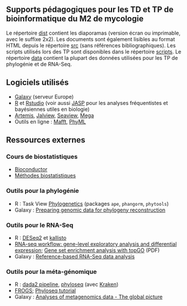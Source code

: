 ## Supports pédagogiques pour les TD et TP de bioinformatique du M2 de mycologie

Le répertoire [dist][] contient les diaporamas (version écran ou imprimable, avec le suffixe 2x2). Les documents sont également lisibles au format HTML depuis le répertoire [src][] (sans références bibliographiques). Les scripts utilisés lors des TP sont disponibles dans le répertoire [scripts][]. Le répertoire [data][] contient la plupart des données utilisées pour les TP de phylogénie et de RNA-Seq.

## Logiciels utilisés

- [Galaxy](https://usegalaxy.eu) (serveur Europe)
- [R](https://cran.r-project.org/) et [Rstudio](https://posit.co/download/rstudio-desktop/) (voir aussi [JASP](https://jasp-stats.org/) pour les analyses fréquentistes et bayésiennes utiles en biologie)
- [Artemis](https://sanger-pathogens.github.io/Artemis/Artemis/), [Jalview](https://www.jalview.org/), [Seaview](https://doua.prabi.fr/software/seaview), [Mega](https://megasoftware.net/)
- Outils en ligne : [Mafft](https://mafft.cbrc.jp/alignment/software/), [PhyML](https://www.atgc-montpellier.fr/phyml/)

## Ressources externes

### Cours de biostatistiques

- [Bioconductor](https://bioconductor.org/)
- [Méthodes biostatistiques](https://even4void.github.io/rstats-biostats/)

### Outils pour la phylogénie

- R : Task View [Phylogenetics](https://cran.r-project.org/web/views/Phylogenetics.html) (packages `ape`, `phangorm`, `phytools`)
- Galaxy : [Preparing genomic data for phylogeny reconstruction](https://training.galaxyproject.org/training-material/topics/ecology/tutorials/phylogeny-data-prep/tutorial.html)

### Outils pour le RNA-Seq

- R : [DESeq2](https://bioconductor.org/packages/release/bioc/html/DESeq2.html) et [kallisto](https://pachterlab.github.io/kallisto/)
- [RNA-seq workflow: gene-level exploratory analysis and differential expression](https://bioconductor.org/packages/release/workflows/vignettes/rnaseqGene/inst/doc/rnaseqGene.html); [Gene set enrichment analysis with topGO](https://www.bioconductor.org/packages/devel/bioc/vignettes/topGO/inst/doc/topGO.pdf) (PDF)
- Galaxy : [Reference-based RNA-Seq data analysis](https://training.galaxyproject.org/training-material/topics/transcriptomics/tutorials/ref-based/tutorial.html)

### Outils pour la méta-génomique

- R : [dada2 pipeline](https://benjjneb.github.io/dada2/tutorial.html), [phyloseq](https://bioconductor.org/packages/release/bioc/html/phyloseq.html) (avec [Kraken](https://ccb.jhu.edu/software/kraken/))
- [FROGS](https://sepsis-omics.github.io/tutorials/modules/frogs/); [Phyloseq tutorial](https://vaulot.github.io/tutorials/Phyloseq_tutorial.html)
- Galaxy : [Analyses of metagenomics data - The global picture](https://training.galaxyproject.org/training-material/topics/metagenomics/tutorials/general-tutorial/tutorial.html)

[dist]: https://github.com/podo-gec/cours/tree/master/bioinfo/dist
[src]: https://github.com/podo-gec/cours/tree/master/bioinfo/src
[scripts]: https://github.com/podo-gec/cours/tree/master/bioinfo/scripts
[data]: https://github.com/podo-gec/cours/tree/master/bioinfo/data
